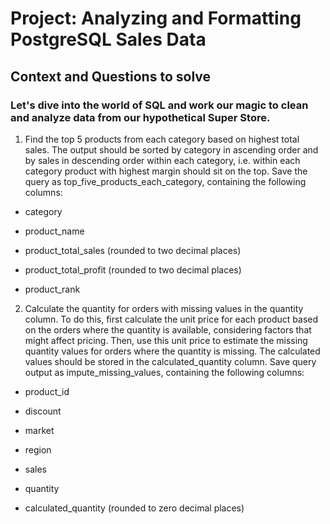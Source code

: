 # Project: Analyzing and Formatting PostgreSQL Sales Data
## Context and Questions to solve

### Let's dive into the world of SQL and work our magic to clean and analyze data from our hypothetical Super Store.

1. Find the top 5 products from each category based on highest total sales. The output should be sorted by category in ascending order and by sales in descending order within each category, i.e. within each category product with highest margin should sit on the top. Save the query as top_five_products_each_category, containing the following columns:

- category

- product_name

- product_total_sales (rounded to two decimal places)

- product_total_profit (rounded to two decimal places)

- product_rank

2. Calculate the quantity for orders with missing values in the quantity column. To do this, first calculate the unit price for each product based on the orders where the quantity is available, considering factors that might affect pricing. Then, use this unit price to estimate the missing quantity values for orders where the quantity is missing. The calculated values should be stored in the calculated_quantity column. Save query output as impute_missing_values, containing the following columns:

- product_id

- discount

- market

- region

- sales

- quantity

- calculated_quantity (rounded to zero decimal places)
